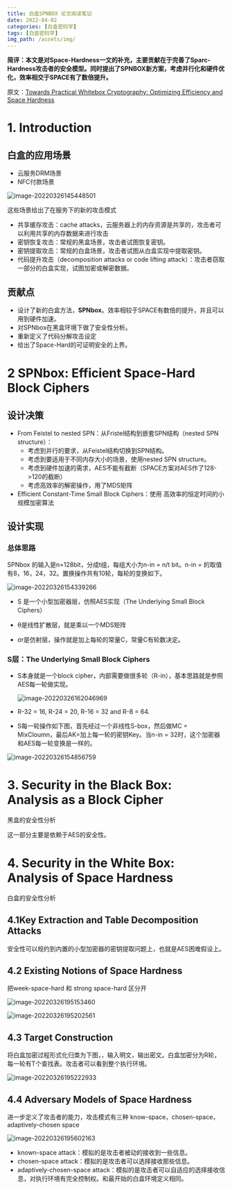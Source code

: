 ```yaml
---
title: 白盒SPNBOX 论文阅读笔记
date: 2022-04-02
categories: [白盒密码学]
tags: [白盒密码学]  
img_path: /assets/img/
---
```


**简评：本文是对Space-Hardness一文的补充，主要贡献在于完善了Sparc-Hardness攻击者的安全模型。同时提出了SPNBOX新方案，考虑并行化和硬件优化，效率相交于SPACE有了数倍提升。**

原文：[Towards Practical Whitebox Cryptography: Optimizing Efficiency and Space Hardness](https://link.springer.com/chapter/10.1007/978-3-662-53887-6_5)

# 1. Introduction

## 白盒的应用场景

- 云服务DRM场景
- NFC付款场景

![image-20220326145448501](白盒SPNBOX笔记.assets/image-20220326145448501.png)

这些场景给出了在服务下的新的攻击模式

- 共享缓存攻击：cache attacks，云服务器上的内存资源是共享的，攻击者可以利用共享的内存数据来进行攻击
- 密钥恢复攻击：常规的黑盒场景，攻击者试图恢复密钥。
- 密钥提取攻击：常规的白盒场景，攻击者试图从白盒实现中提取密钥。
- 代码提升攻击（decomposition attacks or code lifting attack）：攻击者窃取一部分的白盒实现，试图加密或解密数据。

## 贡献点

- 设计了新的白盒方法，**SPNbox**。效率相较于SPACE有数倍的提升，并且可以用到硬件加速。
- 对SPNbox在黑盒环境下做了安全性分析。
- 重新定义了代码分解攻击设定
- 给出了Space-Hard的可证明安全的上界。

# 2 SPNbox: Efficient Space-Hard Block Ciphers

## 设计决策

- From Feistel to nested SPN：从Fristel结构到嵌套SPN结构（nested SPN structure）：
  - 考虑到并行的要求，从Feistel结构切换到SPN结构。
  - 考虑到要适用于不同内存大小的场景，使用nested SPN structure。
  - 考虑到硬件加速的需求，AES不能有截断（SPACE方案对AES作了128->120的截断）
  - 考虑高效率的解密操作，用了MDS矩阵
- Efficient Constant-Time Small Block Ciphers：使用 高效率的恒定时间的小规模加密算法

## 设计实现

### 总体思路

SPNbox 的输入是n=128bit，分成t组，每组大小为n-in = n/t bit。n-in = 的取值有8，16，24，32。置换操作共有10轮，每轮的变换如下。

![image-20220326154339266](白盒SPNBOX笔记.assets/image-20220326154339266.png)

- S 是一个小型加密器层，仿照AES实现（The Underlying Small Block Ciphers）


- θ是线性扩散层，就是乘以一个MDS矩阵
- σr是仿射层，操作就是加上每轮的常量C，常量C有轮数决定。

### S层：The Underlying Small Block Ciphers

  - S本身就是一个block cipher，内部需要做很多轮（R-in），基本思路就是参照AES每一轮做实现。

    ![image-20220326162046969](白盒SPNBOX笔记.assets/image-20220326162046969.png)

  - R-32 = 16, R-24 = 20, R-16 = 32 and R-8 = 64.

  - S每一轮操作如下图，首先经过一个非线性S-box，然后做MC = MixCloumn，最后AK=加上每一轮的密钥Key。当n-in = 32时，这个加密器和AES每一轮变换是一样的。

![image-20220326154856759](白盒SPNBOX笔记.assets/image-20220326154856759.png)

# 3. Security in the Black Box: Analysis as a Block Cipher

黑盒的安全性分析

这一部分主要是依赖于AES的安全性。

# 4. Security in the White Box: Analysis of Space Hardness

白盒的安全性分析

## 4.1Key Extraction and Table Decomposition Attacks

安全性可以规约到内置的小型加密器的密钥提取问题上，也就是AES困难假设上。

## 4.2 Existing Notions of Space Hardness

把week-space-hard 和 strong space-hard 区分开

![image-20220326195153460](白盒SPNBOX笔记.assets/image-20220326195153460.png)

![image-20220326195202561](白盒SPNBOX笔记.assets/image-20220326195202561.png)

## 4.3 Target Construction

将白盒加密过程形式化归类为下图，，输入明文，输出密文。白盒加密分为R轮，每一轮有T个查找表。攻击者可以看到整个执行环境。

![image-20220326195222933](白盒SPNBOX笔记.assets/image-20220326195222933.png)

## 4.4 Adversary Models of Space Hardness

进一步定义了攻击者的能力，攻击模式有三种 know-space，chosen-space，adaptively-chosen space

![image-20220326195602163](白盒SPNBOX笔记.assets/image-20220326195602163.png)

- known-space attack：模拟的是攻击者被动的接收到一些信息。
- chosen-space attack：模拟的是攻击者可以选择接收那些信息。
- adaptively-chosen-space attack：模拟的是攻击者可以自适应的选择接收信息，对执行环境有完全控制权。和最开始的白盒环境定义相同。



